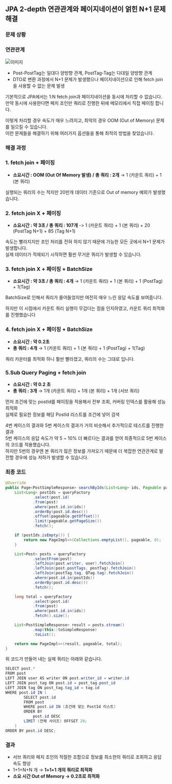 ## JPA 2-depth 연관관계와 페이지네이션이 얽힌 N+1 문제 해결

### 문제 상황

### 연관관계
<img src="https://tech-blog-image.s3.ap-northeast-2.amazonaws.com/image/225b2740-873d-42a1-b5dc-e8ba0990ecf3posttag.png" alt="이미지" style="max-width: 100%; height: auto; display: block; margin: 0 auto;"/>

- Post-PostTag는 일대다 양방향 관계, PostTag-Tag는 다대일 양방향 관계
- DTO로 변환 과정에서 N+1 문제가 발생했으나 페이지네이션으로 인해 fetch join을 사용할 수 없는 문제 발생

기본적으로 JPA에서는 1:N fetch join과 페이지네이션을 동시에 처리할 수 없습니다. \
만약 동시에 사용한다면 페치 조인만 쿼리로 진행한 뒤에 메모리에서 직접 페이징 합니다.

이렇게 처리할 경우 속도가 매우 느려지고, 최악의 경우 OOM (Out of Memory) 문제를 일으킬 수 있습니다. \
이런 문제들을 해결하기 위해 여러가지 옵션들을 통해 최적의 방법을 찾았습니다.

### 해결 과정

### 1. fetch join + 페이징

- **소요시간 : OOM (Out Of Memory 발생) / 총 쿼리 : 2개** → 1 (카운트 쿼리) + 1 (본 쿼리)

실행되는 쿼리의 수는 적지만 20만개 데이터 기준으로 Out of memory 예외가 발생했습니다.

### 2. fetch join X + 페이징

- **소요시간 : 약 3초 / 총 쿼리 : 107개** -> 1 (카운트 쿼리) + 1 (본 쿼리) + 20 (PostTag N+1) + 85 (Tag N+1)

속도는 빨라지지만 조인 처리를 전혀 하지 않기 때문에 가능한 모든 곳에서 N+1 문제가 발생합니다. \
실제 데이터가 적재되기 시작하면 훨씬 무거운 쿼리가 발생할 수 있습니다.

### 3. fetch join X + 페이징 + BatchSize

- **소요시간 : 약 3초 / 총 쿼리 : 4개** → 1 (카운트 쿼리) + 1 (본 쿼리) + 1 (PostTag) + 1(Tag)

BatchSize로 인해서 쿼리가 줄어들었지만 여전히 매우 느린 응답 속도를 보여줍니다.

하지만 이 시점에서  카운트 쿼리 실행이 무겁다는 점을 인지하였고, 카운트 쿼리 최적화를 진행했습니다 

### 4. fetch join X + 페이징 + BatchSize

- **소요시간 : 약 0.2초**  
- **총 쿼리 : 4개** → 1 (카운트 쿼리) + 1 (본 쿼리) + 1 (PostTag) + 1(Tag)

쿼리 카운터를 최적화 하니 훨씬 빨라졌고, 쿼리의 수는 그대로 입니다.

### 5.Sub Query Paging + fetch join

- **소요시간 : 약 0.2 초**
- **총 쿼리 : 3개** → 1개 (카운트 쿼리) + 1개 (본 쿼리) + 1개 (서브 쿼리)

먼저 조건에 맞는 postId를 페이징을 적용해서 전부 조회, 커버링 인덱스를 활용해 성능 최적화 \
실제로 필요한 정보를 해당 PostId 리스트를 조건에 넣어 검색

4번 케이스의 결과와 5번 케이스의 결과가 거의 비슷해서 추가적으로 테스트를 진행한 결과 \
5번 케이스의 응답 속도가 약 5 ~ 10% 더 빠르다는 결과를 얻어 최종적으로 5번 케이스의 코드를 적용했습니다. \
하지만 5번의 경우엔 본 쿼리가 많은 정보를 가져오기 때문에 더 복잡한 연관관계로 발전할 경우에 성능 저하가 발생할 수 있습니다. 

### 최종 코드
```java
@Override
public Page<PostSimpleResponse> searchByIds(List<Long> ids, Pageable pageable) {
    List<Long> postIds = queryFactory
            .select(post.id)
            .from(post)
            .where(post.id.in(ids))
            .orderBy(post.id.desc())
            .offset(pageable.getOffset())
            .limit(pageable.getPageSize())
            .fetch();

    if (postIds.isEmpty()) {
        return new PageImpl<>(Collections.emptyList(), pageable, 0);
    }

    List<Post> posts = queryFactory
            .selectFrom(post)
            .leftJoin(post.writer, user).fetchJoin()
            .leftJoin(post.postTags, postTag).fetchJoin()
            .leftJoin(postTag.tag, QTag.tag).fetchJoin()
            .where(post.id.in(postIds))
            .orderBy(post.id.desc())
            .fetch();

    long total = queryFactory
            .select(post.id)
            .from(post)
            .where(post.id.in(ids))
            .fetch().size();

    List<PostSimpleResponse> result = posts.stream()
            .map(this::toSimpleResponse)
            .toList();

    return new PageImpl<>(result, pageable, total);
}
```

위 코드가 만들어 내는 실제 쿼리는 아래와 같습니다.
```java
SELECT post.*
FROM post
LEFT JOIN user AS writer ON post.writer_id = writer.id
LEFT JOIN post_tag ON post.id = post_tag.post_id
LEFT JOIN tag ON post_tag.tag_id = tag.id
WHERE post.id IN (
        SELECT post.id 
        FROM post 
        WHERE post.id IN (조건에 맞는 PostId 리스트)
        ORDER BY 
            post.id DESC 
        LIMIT (전체 사이즈) OFFSET 20;
    )
ORDER BY post.id DESC;
```

### 결과

- 서브 쿼리와 페치 조인의 적절한 조합으로 정보를 최소한의 쿼리로 조회하고 응답 속도 향상
- 1+1+N+N 개 → **1+1+1 개의 쿼리로 최적화**
- **소요 시간 Out of Memory → 0.2초로 최적화**
